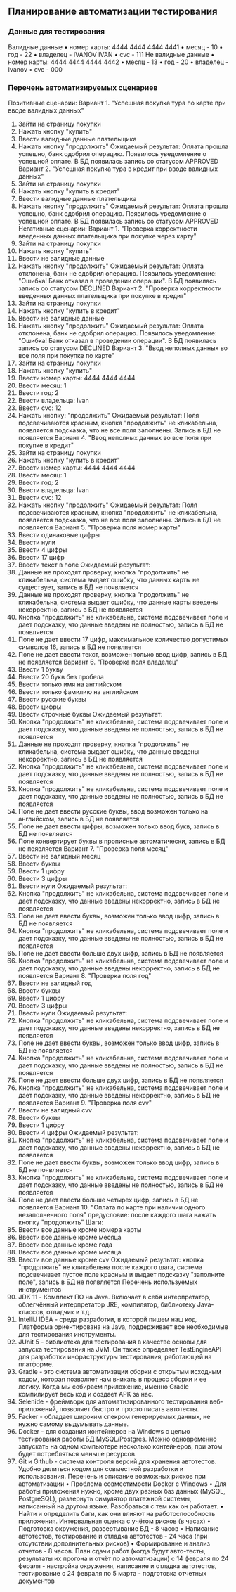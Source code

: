 ## Планирование автоматизации тестирования

### Данные для тестирования

Валидные данные
•	номер карты: 4444 4444 4444 4441
•	месяц - 10
•	год - 22
•	владелец - IVANOV IVAN
•	cvc - 111
Не валидные данные
•	номер карты: 4444 4444 4444 4442
•	месяц - 13
•	год - 20
•	владелец - Ivanov
•	cvc - 000

### Перечень автоматизируемых сценариев
Позитивные сценарии:
Вариант 1. "Успешная покупка тура по карте при вводе валидных данных"
1.	Зайти на страницу покупки
2.	Нажать кнопку "купить"
3.	Ввести валидные данные плательщика
4.	Нажать кнопку "продолжить"
Ожидаемый результат: Оплата прошла успешно, банк одобрил операцию. Появилось уведомление о успешной оплате. В БД появилась запись со статусом APPROVED
Вариант 2. "Успешная покупка тура в кредит при вводе валидных данных"
1.	Зайти на страницу покупки
2.	Нажать кнопку "купить в кредит"
3.	Ввести валидные данные плательщика
4.	Нажать кнопку "продолжить"
Ожидаемый результат: Оплата прошла успешно, банк одобрил операцию. Появилось уведомление о успешной оплате. В БД появилась запись со статусом APPROVED
Негативные сценарии:
Вариант 1. "Проверка корректности введенных данных плательщика при покупке через карту"
1.	Зайти на страницу покупки
2.	Нажать кнопку "купить"
3.	Ввести не валидные данные
4.	Нажать кнопку "продолжить"
Ожидаемый результат: Оплата отклонена, банк не одобрил операцию. Появилось уведомление: "Ошибка! Банк отказал в проведении операции". В БД появилась запись со статусом DECLINED
Вариант 2. "Проверка корректности введенных данных плательщика при покупке в кредит"
1.	Зайти на страницу покупки
2.	Нажать кнопку "купить в кредит"
3.	Ввести не валидные данные
4.	Нажать кнопку "продолжить"
Ожидаемый результат: Оплата отклонена, банк не одобрил операцию. Появилось уведомление: "Ошибка! Банк отказал в проведении операции". В БД появилась запись со статусом DECLINED
Вариант 3. "Ввод неполных данных во все поля при покупке по карте"
1.	Зайти на страницу покупки
2.	Нажать кнопку "купить"
3.	Ввести номер карты: 4444 4444 4444
4.	Ввести месяц: 1
5.	Ввести год: 2
6.	Ввести владельца: Ivan
7.	Ввести cvc: 12
8.	Нажать кнопку: "продолжить"
Ожидаемый результат: Поля подсвечиваются красным, кнопка "продолжить" не кликабельна, появляется подсказка, что не все поля заполнены. Запись в БД не появляется
Вариант 4. "Ввод неполных данных во все поля при покупке в кредит"
1.	Зайти на страницу покупки
2.	Нажать кнопку "купить в кредит"
3.	Ввести номер карты: 4444 4444 4444
4.	Ввести месяц: 1
5.	Ввести год: 2
6.	Ввести владельца: Ivan
7.	Ввести cvc: 12
8.	Нажать кнопку "продолжить"
Ожидаемый результат: Поля подсвечиваются красным, кнопка "продолжить" не кликабельна, появляется подсказка, что не все поля заполнены. Запись в БД не появляется
Вариант 5. "Проверка поля номер карты"
1.	Ввести одинаковые цифры
2.	Ввести нули
3.	Ввести 4 цифры
4.	Ввести 17 цифр
5.	Ввести текст в поле
Ожидаемый результат:
1.	Данные не проходят проверку, кнопка "продолжить" не кликабельна, система выдает ошибку, что данных карты не существует, запись в БД не появляется
2.	Данные не проходят проверку, кнопка "продолжить" не кликабельна, система выдает ошибку, что данные карты введены некорректно, запись в БД не появляется
3.	Кнопка "продолжить" не кликабельна, система подсвечивает поле и дает подсказку, что данные введены не полностью, запись в БД не появляется
4.	Поле не дает ввести 17 цифр, максимальное количество допустимых символов 16, запись в БД не появляется
5.	Поле не дает ввести текст, возможен только ввод цифр, запись в БД не появляется
Вариант 6. "Проверка поля владелец"
1.	Ввести 1 букву
2.	Ввести 20 букв без пробела
3.	Ввести только имя на английском
4.	Ввести только фамилию на английском
5.	Ввести русские буквы
6.	Ввести цифры
7.	Ввести строчные буквы
Ожидаемый результат:
1.	Кнопка "продолжить" не кликабельна, система подсвечивает поле и дает подсказку, что данные введены не полностью, запись в БД не появляется
2.	Данные не проходят проверку, кнопка "продолжить" не кликабельна, система выдает ошибку, что данные введены некорректно, запись в БД не появляется
3.	Кнопка "продолжить" не кликабельна, система подсвечивает поле и дает подсказку, что данные введены не полностью, запись в БД не появляется
4.	Кнопка "продолжить" не кликабельна, система подсвечивает поле и дает подсказку, что данные введены не полностью, запись в БД не появляется
5.	Поле не дает ввести русские буквы, ввод возможен только на английском, запись в БД не появляется
6.	Поле не дает ввести цифры, возможен только ввод букв, запись в БД не появляется
7.	Поле конвертирует буквы в прописные автоматически, запись в БД не появляется
Вариант 7. "Проверка поля месяц"
1.	Ввести не валидный месяц
2.	Ввести буквы
3.	Ввести 1 цифру
4.	Ввести 3 цифры
5.	Ввести нули
Ожидаемый результат:
1.	Кнопка "продолжить" не кликабельна, система подсвечивает поле и дает подсказку, что данные введены некорректно, запись в БД не появляется
2.	Поле не дает ввести буквы, возможен только ввод цифр, запись в БД не появляется
3.	Кнопка "продолжить" не кликабельна, система подсвечивает поле и дает подсказку, что данные введены не полностью, запись в БД не появляется
4.	Поле не дает ввести больше двух цифр, запись в БД не появляется
5.	Кнопка "продолжить" не кликабельна, система подсвечивает поле и дает подсказку, что данные введены некорректно, запись в БД не появляется
Вариант 8. "Проверка поля год"
1.	Ввести не валидный год
2.	Ввести буквы
3.	Ввести 1 цифру
4.	Ввести 3 цифры
5.	Ввести нули
Ожидаемый результат:
1.	Кнопка "продолжить" не кликабельна, система подсвечивает поле и дает подсказку, что данные введены некорректно, запись в БД не появляется
2.	Поле не дает ввести буквы, возможен только ввод цифр, запись в БД не появляется
3.	Кнопка "продолжить" не кликабельна, система подсвечивает поле и дает подсказку, что данные введены не полностью, запись в БД не появляется
4.	Поле не дает ввести больше двух цифр, запись в БД не появляется
5.	Кнопка "продолжить" не кликабельна, система подсвечивает поле и дает подсказку, что данные введены некорректно, запись в БД не появляется
Вариант 9. "Проверка поля cvv"
1.	Ввести не валидный cvv
2.	Ввести буквы
3.	Ввести 1 цифру
4.	Ввести 4 цифры
Ожидаемый результат:
1.	Кнопка "продолжить" не кликабельна, система подсвечивает поле и дает подсказку, что данные введены некорректно, запись в БД не появляется
2.	Поле не дает ввести буквы, возможен только ввод цифр, запись в БД не появляется
3.	Кнопка "продолжить" не кликабельна, система подсвечивает поле и дает подсказку, что данные введены не полностью, запись в БД не появляется
4.	Поле не дает ввести больше четырех цифр, запись в БД не появляется
Вариант 10. "Оплата по карте при наличии одного незаполненного поля"
предусловие: после каждого шага нажать кнопку "продолжить"
Шаги:
1.	Ввести все данные кроме номера карты
2.	Ввести все данные кроме месяца
3.	Ввести все данные кроме года
4.	Ввести все данные кроме месяца
5.	Ввести все данные кроме cvv
Ожидаемый результат: кнопка "продолжить" не кликабельна после каждого шага, система подсвечивает пустое поле красным и выдает подсказку "заполните поле", запись в БД не появляется
Перечень используемых инструментов
1.	JDK 11 - Комплект ПО на Java. Включает в себя интерпретатор, облегчённый интерпретатор JRE, компилятор, библиотеку Java-классов, отладчик и т.д.
2.	IntelliJ IDEA - среда разработки, в которой пишем наш код. Платформа ориентирована на Java, поддерживает все необходимые для тестирования инструменты.
3.	JUnit 5 - библиотека для тестирования в качестве основы для запуска тестирования на JVM. Он также определяет TestEngineAPI для разработки инфраструктуры тестирования, работающей на платформе.
4.	Gradle - это система автоматизации сборки с открытым исходным кодом, которая позволяет нам вникать в процесс сборки и ее логику. Когда мы собираем приложение, именно Gradle компилирует весь код и создает APK за нас.
5.	Selenide - фреймворк для автоматизированного тестирования веб-приложений, позволяет быстро и просто писать автотесты.
6.	Facker - обладает широким спекром генерируемых данных, не нужно самому выдумывать данные.
7.	Docker - для создания контейнеров на Windows с целью тестирования работы БД MySQL/Postgres. Можно одновременно запускать на одном компьютере несколько контейнеров, при этом будет потребляться меньше ресурсов.
8.	Git и Github - система контроля версий для хранения автотестов. Удобно делиться кодом для совместной разработки и использования.
Перечень и описание возможных рисков при автоматизации
•	Проблема совместимости Docker с Windows
•	Для работы приложения нужно, кроме двух разных баз данных (MySQL, PostgreSQL), развернуть симулятор платежной системы, написанный на другом языке. Разобраться с тем как он работает.
•	Найти и определить баги, как они влияют на работоспособность приложения.
Интервальная оценка с учётом рисков (в часах)
•	Подготовка окружения, развертывание БД - 8 часов
•	Написание автотестов, тестирование и отладка автотестов - 24 часа (при отсутствии дополнительных рисков)
•	Формирование и анализ отчетов - 8 часов.
План сдачи работ (когда будут авто-тесты, результаты их прогона и отчёт по автоматизации)
с 14 февраля по 24 фераля - настройка окружения, написание и отладка автотестов, тестирование с 24 февраля по 5 марта - подготовка отчетных документов

